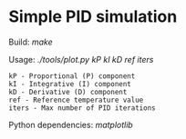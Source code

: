 # Simple PID simulation

Build: *make*

Usage: *./tools/plot.py kP kI kD ref iters*

    kP - Proportional (P) component
    kI - Integrative (I) component
    kD - Derivative (D) component
    ref - Reference temperature value
    iters - Max number of PID iterations

Python dependencies: *matplotlib*
